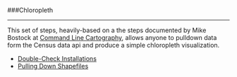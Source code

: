 ###Chloropleth

-----

This set of steps, heavily-based on a the steps documented by Mike Bostock at [Command Line Cartography](<a href="/pages/policies">), allows anyone to pulldown data form the Census data api and produce a simple chloropleth visualization.

- [Double-Check Installations](../week2/dependencied.md)
- [Pulling Down Shapefiles](shapefiles.md)
